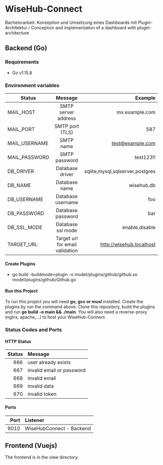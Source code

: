 # WiseHub-Connect
Bachelorarbeit: Konzeption und Umsetzung eines Dashboards mit Plugin-Architektur / Conception and implementation of a dashboard with plugin-architecture

## Backend (Go)
### Requirements
- Go v1.15.8

### Environment variables

| Status   |      Message      |  Example |
|----------|:-------------:|------:|
| MAIL_HOST |  SMTP server address | mx.example.com |
| MAIL_PORT |    SMTP port (TLS)   |   587 |
| MAIL_USERNAME | SMTP name | test@example.com |
| MAIL_PASSWORD | SMTP password | test123!! |
| DB_DRIVER | Database driver | sqlite,mysql,sqlserver,postgres |
| DB_NAME | Database name | wisehub.db |
| DB_USERNAME | Database username| foo |
| DB_PASSWORD | Database password | bar |
| DB_SSL_MODE | Database ssl mode | enable,disable |
| TARGET_URL | Target url for email validation | http://wisehub.localhost |


#### Create Plugins
- go build -buildmode=plugin -o model/plugins/github/github.so model/plugins/github/Github.go 

#### Run this Project
To run this project you will need <strong>go, gcc or musl</strong> installed.
Create the plugins by run the command above. Clone this repository, build the plugins and run <strong>go build -o main && ./main</strong>.
You will also need a reverse-proxy (nginx, apache,...) to host your WiseHub-Connect.

### Status Codes and Ports
#### HTTP Status
Status | Message
---: | :---
666 | user already exists
667 | invalid email or password
668 | invalid email
669 | invalid data
670 | invalid token

#### Ports
Port | Listener
---: | :---
9010 | WiseHubConnect - Backend

## Frontend (Vuejs)
The frontend is in the view directory.
